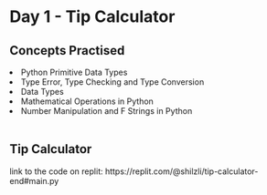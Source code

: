 <h1>Day 1 - Tip Calculator</h1>
<h2>Concepts Practised</h2>
<li>Python Primitive Data Types
<li>Type Error, Type Checking and Type Conversion
<li>Data Types
<li>Mathematical Operations in Python
<li>Number Manipulation and F Strings in Python
<br></br>
<h2>Tip Calculator</h2>
<p>link to the code on replit: https://replit.com/@shilzli/tip-calculator-end#main.py</p>